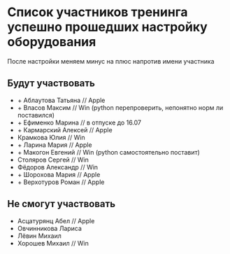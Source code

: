 # Список участников тренинга успешно прошедших настройку оборудования
После настройки меняем минус на плюс напротив имени участника

## Будут участвовать
- \+ Аблаутова Татьяна // Apple
- \+ Власов Максим // Win (python перепроверить, непонятно норм ли поставился)
- \+ Ефименко Марина // в отпуске до 16.07
- \+ Кармарский Алексей // Apple 
- Крамкова Юлия // Win
- \+ Ларина Мария // Apple
- \+ Макогон Евгений // Win (python самостоятельно поставит)
- Столяров Сергей // Win
- Фёдоров Александр // Win
- \+ Шорохова Мария // Apple 
- \+ Верхотуров Роман // Apple

## Не смогут участвовать

- Асцатурянц Абел // Apple
- Овчинникова Лариса
- Лёвин Михаил
- Хорошев Михаил // Win
